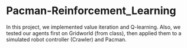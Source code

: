 # Pacman-Reinforcement_Learning
 In this project, we implemented value iteration and Q-learning. Also, we tested our agents first on Gridworld (from class), then applied them to a simulated robot controller (Crawler) and Pacman.
